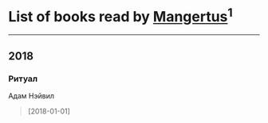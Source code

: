 # List of books read by [Mangertus](http://vk.com/id15649404)<sup>1</sup>
---

## 2018

### Ритуал
Адам Нэйвил
> [2018-01-01] 




